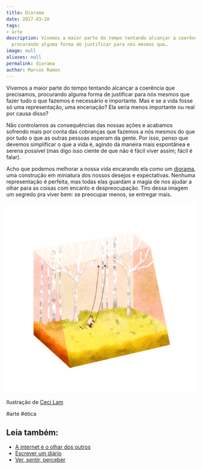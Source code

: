 ```yaml
---
title: Diorama
date: 2017-03-20
tags:
- arte
description: Vivemos a maior parte do tempo tentando alcançar a coerência que precisamos,
  procurando alguma forma de justificar para nós mesmos que…
image: null
aliases: null
permalink: diorama
author: Marcos Ramon
---
```

Vivemos a maior parte do tempo tentando alcançar a coerência que precisamos, procurando alguma forma de justificar para nós mesmos que fazer tudo o que fazemos é necessário e importante. Mas e se a vida fosse só uma representação, uma encenação? Ela seria menos importante ou real por causa disso?

Não controlamos as consequências das nossas ações e acabamos sofrendo mais por conta das cobranças que fazemos a nós mesmos do que por tudo o que as outras pessoas esperam da gente. Por isso, penso que devemos simplificar o que a vida é, agindo da maneira mais espontânea e serena possível (mas digo isso ciente de que não é fácil viver assim; fácil é falar).

Acho que podemos melhorar a nossa vida encarando ela como um [diorama](https://pt.wikipedia.org/wiki/Diorama), uma construção em miniatura dos nossos desejos e expectativas. Nenhuma representação é perfeita, mas todas elas guardam a magia de nos ajudar a olhar para as coisas com encanto e despreocupação. Tiro dessa imagem um segredo pra viver bem: se preocupar menos, se entregar mais.

<img src="/assets/img/diorama-medium.gif">

Ilustração de [Ceci Lam](https://www.behance.net/ceciilam)


#arte #ética<div class="leia-tambem" markdown="1">
## Leia também:

- <a href="/a-internet-e-o-olhar-dos-outros">A internet e o olhar dos outros</a>
- <a href="/escrever-um-diario">Escrever um diário</a>
- <a href="/ver-sentir-perceber">Ver, sentir, perceber</a>
</div>